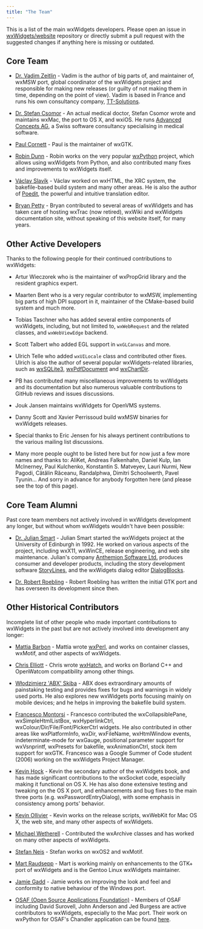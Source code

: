 ```yaml
---
title: "The Team"
---
```


This is a list of the main wxWidgets developers. Please open an issue in
[wxWidgets/website][1] repository or directly submit a pull request with the
suggested changes if anything here is missing or outdated.

[1]: https://github.com/wxWidgets/website/


## Core Team

* [Dr. Vadim Zeitlin](mailto:vadim@wxwidgets.org) - Vadim is the author of big
  parts of, and maintainer of, wxMSW port, global coordinator of the wxWidgets
  project and responsible for making new releases (or guilty of not making
  them in time, depending on the point of view). Vadim is based in France and
  runs his own consultancy company, [TT-Solutions](https://www.tt-solutions.com/).

* [Dr. Stefan Csomor](mailto:csomor@advancedconcepts.ch) - An actual medical
  doctor, Stefan Csomor wrote and maintains wxMac, the port to OS X, and wxiOS.
  He runs [Advanced Concepts AG](http://www.advanced.ch/), a Swiss software
  consultancy specialising in medical software.

* [Paul Cornett](mailto:wxml-paul@bullseye.com) - Paul is the maintainer of
  wxGTK.

* [Robin Dunn](mailto:robin@alldunn.com) - Robin works on the very popular
  [wxPython](http://wxpython.org/) project, which allows using wxWidgets from
  Python, and also contributed many fixes and improvements to wxWidgets
  itself.

* [Václav Slavík](mailto:vaclav.slavik@matfyz.cz) - Václav worked on wxHTML, the
  XRC system, the bakefile-based build system and many other areas. He is also
  the author of [Poedit](https://poedit.net/), the powerful and intuitive
  translation editor.

* [Bryan Petty](mailto:bryan@ibaku.net) - Bryan contributed to several areas
  of wxWidgets and has taken care of hosting wxTrac (now retired), wxWiki and
  wxWidgets documentation site, without speaking of this website itself, for
  many years.


## Other Active Developers

Thanks to the following people for their continued contributions to wxWidgets:

* Artur Wieczorek who is the maintainer of wxPropGrid library and the resident
  graphics expert.

* Maarten Bent who is a very regular contributor to wxMSW, implementing big
  parts of high DPI support in it, maintainer of the CMake-based build system
  and much more.

* Tobias Taschner who has added several entire components of wxWidgets,
  including, but not limited to, `wxWebRequest` and the related classes, and
  `wxWebViewEdge` backend.

* Scott Talbert who added EGL support in `wxGLCanvas` and more.

* Ulrich Telle who added `wxUILocale` class and contributed other fixes.
  Ulrich is also the author of several popular wxWidgets-related libraries,
  such as [wxSQLite3](https://github.com/utelle/wxsqlite3),
  [wxPdfDocument](https://github.com/utelle/wxpdfdoc) and
  [wxChartDir](https://github.com/utelle/wxchartdir).

* PB has contributed many miscellaneous improvements to wxWidgets and
  its documentation but also numerous valuable contributions to GitHub reviews
  and issues discussions.

* Jouk Jansen maintains wxWidgets for OpenVMS systems.

* Danny Scott and Xavier Perrissoud build wxMSW binaries for wxWidgets
  releases.

* Special thanks to Eric Jensen for his always pertinent contributions to the
  various mailing list discussions.

* Many more people ought to be listed here but for now just a few more
  names and thanks to: AliKet, Andreas Falkenhahn, Daniel Kulp, Ian McInerney,
  Paul Kulchenko, Konstantin S. Matveyev, Lauri Nurmi, New Pagodi, Cătălin
  Răceanu, Randalphwa, Dimitri Schoolwerth, Pavel Tyunin... And sorry in
  advance for anybody forgotten here (and please see the top of this page).


## Core Team Alumni

Past core team members not actively involved in wxWidgets development any
longer, but without whom wxWidgets wouldn't have been possible:

* [Dr. Julian Smart](mailto:julian@anthemion.co.uk) - Julian Smart started the
  wxWidgets project at the University of Edinburgh in 1992. He worked on various
  aspects of the project, including wxX11, wxWinCE, release engineering, and
  web site maintenance. Julian's company
  [Anthemion Software Ltd.](http://www.anthemion.co.uk/) produces consumer and
  developer products, including the story development software
  [StoryLines](http://www.writerscafe.co.uk/), and the wxWidgets dialog editor
  [DialogBlocks](http://www.anthemion.co.uk/dialogblocks).

* [Dr. Robert Roebling](mailto:robert@roebling.de) - Robert Roebling has
  written the initial GTK port and has overseen its development since then.


## Other Historical Contributors

Incomplete list of other people who made important contributions to wxWidgets
in the past but are not actively involved into development any longer:

* [Mattia Barbon](mailto:mbarbon@dsi.unive.it) - Mattia wrote
  [wxPerl](http://wxperl.sourceforge.net/), and works on container classes,
  wxMotif, and other aspects of wxWidgets.

* [Chris Elliott](mailto:biol75@york.ac.uk) - Chris wrote
  [wxHatch](http://biolpc22.york.ac.uk/wx/wxhatch/help/), and works on Borland
  C++ and OpenWatcom compatibility among other things.

* [Włodzimierz 'ABX' Skiba](mailto:abx@abx.art.pl) - ABX does extraordinary
  amounts of painstaking testing and provides fixes for bugs and warnings in
  widely used ports. He also explores new wxWidgets ports focusing mainly on
  mobile devices; and he helps in improving the bakefile build system.

* [Francesco Montorsi](mailto:f18m_cpp217828@yahoo.it) - Francesco contributed
  the wxCollapsiblePane, wxSimpleHtmlListBox, wxHyperlinkCtrl,
  wxColour/Dir/File/Font/PickerCtrl widgets. He also contributed in other areas
  like wxPlatformInfo, wxDir, wxFileName, wxHtmlWindow events,
  indeterminate-mode for wxGauge, positional parameter support for wxVsnprintf,
  wxPresets for bakefile, wxAnimationCtrl, stock item support for wxGTK.
  Francesco was a Google Summer of Code student (2006) working on the wxWidgets
  Project Manager.

* [Kevin Hock](mailto:hockkn@yahoo.com) - Kevin the secondary author of the
  wxWidgets book, and has made significant contributions to the wxSocket code,
  especially making it functional on OS X. He has also done extensive testing
  and tweaking on the OS X port, and enhancements and bug fixes to the main
  three ports (e.g. wxPasswordEntryDialog), with some emphasis in consistency
  among ports' behavior.

* [Kevin Ollivier](mailto:kevino@theolliviers.com) - Kevin works on the release
  scripts, wxWebKit for Mac OS X, the web site, and many other aspects of
  wxWidgets.

* [Michael Wetherell](mailto:mike.wetherell@ntlworld.com) - Contributed the
  wxArchive classes and has worked on many other aspects of wxWidgets.

* [Stefan Neis](mailto:Stefan.Neis@t-online.de) - Stefan works on wxOS2 and
  wxMotif.

* [Mart Raudsepp](mailto:leio@dustbite.net) - Mart is working mainly on
  enhancements to the GTK+ port of wxWidgets and is the Gentoo Linux wxWidgets
  maintainer.

* [Jamie Gadd](mailto:jrgadd2@cs.latrobe.edu.au) - Jamie works on improving the
  look and feel and conformity to native behaviour of the Windows port.

* [OSAF (Open Source Applications Foundation)](http://www.osafoundation.org/) -
  Members of OSAF including David Surovell, John Anderson and Jed Burgess are
  active contributors to wxWidgets, especially to the Mac port. Their work on
  wxPython for OSAF's Chandler application can be found
  [here](http://wiki.osafoundation.org/bin/view/Projects/WxPythonProject).
